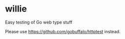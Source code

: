 # willie
Easy testing of Go web type stuff

Please use https://github.com/gobuffalo/httptest instead.
